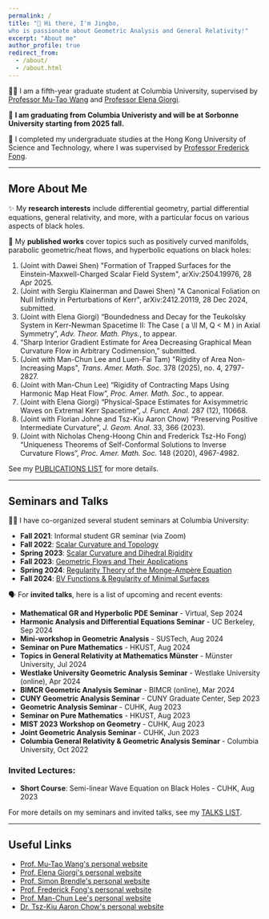 ```yaml
---
permalink: /
title: "👋 Hi there, I'm Jingbo,  
who is passionate about Geometric Analysis and General Relativity!"
excerpt: "About me"
author_profile: true
redirect_from: 
  - /about/
  - /about.html
---
```


🧑‍🎓 I am a fifth-year graduate student at Columbia University, supervised by [Professor Mu-Tao Wang](http://www.math.columbia.edu/~mtwang/) and [Professor Elena Giorgi](http://www.math.columbia.edu/~egiorgi/).  

🗼 __I am graduating from Columbia Univeristy and will be at Sorbonne University starting from 2025 fall.__

🏫 I completed my undergraduate studies at the Hong Kong University of Science and Technology, where I was supervised by [Professor Frederick Fong](https://frederickfong.me).

---

## More About Me

✨ My **research interests** include differential geometry, partial differential equations, general relativity, and more, with a particular focus on various aspects of black holes.

📃 My **published works** cover topics such as positively curved manifolds, parabolic geometric/heat flows, and hyperbolic equations on black holes:

1. (Joint with Dawei Shen) "Formation of Trapped Surfaces for the Einstein-Maxwell-Charged Scalar Field System", arXiv:2504.19976, 28 Apr 2025.
2. (Joint with Sergiu Klainerman and Dawei Shen) "A Canonical Foliation on Null Infinity in Perturbations of Kerr", arXiv:2412.20119, 28 Dec 2024, submitted.
3. (Joint with Elena Giorgi) “Boundedness and Decay for the Teukolsky System in Kerr-Newman Spacetime II: The Case \( a \ll M, Q < M \) in Axial Symmetry”, *Adv. Theor. Math. Phys.*, to appear.
4. “Sharp Interior Gradient Estimate for Area Decreasing Graphical Mean Curvature Flow in Arbitrary Codimension,” submitted.
5. (Joint with Man-Chun Lee and Luen-Fai Tam) "Rigidity of Area Non-Increasing Maps", *Trans. Amer. Math. Soc.* 378 (2025), no. 4, 2797-2827.
6. (Joint with Man-Chun Lee) “Rigidity of Contracting Maps Using Harmonic Map Heat Flow”,  *Proc. Amer. Math. Soc.*, to appear.
7. (Joint with Elena Giorgi) “Physical-Space Estimates for Axisymmetric Waves on Extremal Kerr Spacetime”, *J. Funct. Anal.* 287 (12), 110668.
8. (Joint with Florian Johne and Tsz-Kiu Aaron Chow) “Preserving Positive Intermediate Curvature”, *J. Geom. Anal.* 33, 366 (2023).
9. (Joint with Nicholas Cheng-Hoong Chin and Frederick Tsz-Ho Fong) “Uniqueness Theorems of Self-Conformal Solutions to Inverse Curvature Flows”, *Proc. Amer. Math. Soc.* 148 (2020), 4967-4982.

See my [PUBLICATIONS LIST](https://jingbowanmath.github.io/publications/) for more details.

---

## Seminars and Talks

🧑‍🏫 I have co-organized several student seminars at Columbia University:

- **Fall 2021**: Informal student GR seminar (via Zoom)
- **Fall 2022**: [Scalar Curvature and Topology](https://math.columbia.edu/~axu/seminars/scalar-curvature-seminar-post/)
- **Spring 2023**: [Scalar Curvature and Dihedral Rigidity](http://math.columbia.edu/~ypharry/seminar/dihedral-rigidity.html)
- **Fall 2023**: [Geometric Flows and Their Applications](http://math.columbia.edu/~ypharry/seminar/mcf)
- **Spring 2024**: [Regularity Theory of the Monge-Ampère Equation](https://www.math.columbia.edu/~ypharry/seminar/ma)
- **Fall 2024**: [BV Functions & Regularity of Minimal Surfaces](https://www.math.columbia.edu/~jingbowan/StudentPDEfall2024)

🗣️ For **invited talks**, here is a list of upcoming and recent events:

- **Mathematical GR and Hyperbolic PDE Seminar** - Virtual, Sep 2024
- **Harmonic Analysis and Differential Equations Seminar** - UC Berkeley, Sep 2024
- **Mini-workshop in Geometric Analysis** - SUSTech, Aug 2024
- **Seminar on Pure Mathematics** - HKUST, Aug 2024
- **Topics in General Relativity at Mathematics Münster** - Münster University, Jul 2024
- **Westlake University Geometric Analysis Seminar** - Westlake University (online), Apr 2024
- **BIMCR Geometric Analysis Seminar** - BIMCR (online), Mar 2024
- **CUNY Geometric Analysis Seminar** - CUNY Graduate Center, Sep 2023
- **Geometric Analysis Seminar** - CUHK, Aug 2023
- **Seminar on Pure Mathematics** - HKUST, Aug 2023
- **MIST 2023 Workshop on Geometry** - CUHK, Aug 2023
- **Joint Geometric Analysis Seminar** - CUHK, Jun 2023
- **Columbia General Relativity & Geometric Analysis Seminar** - Columbia University, Oct 2022

### Invited Lectures:
- **Short Course**: Semi-linear Wave Equation on Black Holes - CUHK, Aug 2023

For more details on my seminars and invited talks, see my [TALKS LIST](https://jingbowanmath.github.io/talks/).

---

## Useful Links

- [Prof. Mu-Tao Wang's personal website](http://www.math.columbia.edu/~mtwang/)
- [Prof. Elena Giorgi's personal website](http://www.math.columbia.edu/~egiorgi/)
- [Prof. Simon Brendle's personal website](http://www.columbia.edu/~sab2280/main.html)
- [Prof. Frederick Fong's personal website](https://frederickfong.me)
- [Prof. Man-Chun Lee's personal website](https://sites.google.com/view/mcleemath/home?pli=1&authuser=1)
- [Dr. Tsz-Kiu Aaron Chow's personal website](https://math.columbia.edu/~achow/)
